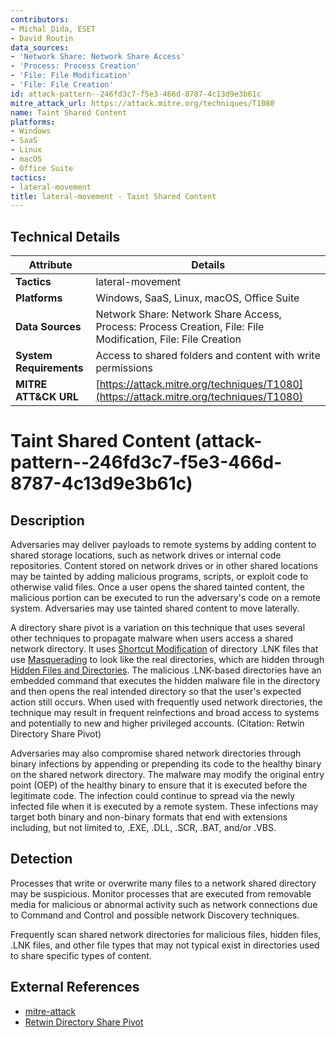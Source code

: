 ```yaml
---
contributors:
- Michal Dida, ESET
- David Routin
data_sources:
- 'Network Share: Network Share Access'
- 'Process: Process Creation'
- 'File: File Modification'
- 'File: File Creation'
id: attack-pattern--246fd3c7-f5e3-466d-8787-4c13d9e3b61c
mitre_attack_url: https://attack.mitre.org/techniques/T1080
name: Taint Shared Content
platforms:
- Windows
- SaaS
- Linux
- macOS
- Office Suite
tactics:
- lateral-movement
title: lateral-movement - Taint Shared Content
---
```


## Technical Details

| Attribute | Details |
|-----------|----------|
| **Tactics** | lateral-movement |
| **Platforms** | Windows, SaaS, Linux, macOS, Office Suite |
| **Data Sources** | Network Share: Network Share Access, Process: Process Creation, File: File Modification, File: File Creation |
| **System Requirements** | Access to shared folders and content with write permissions |
| **MITRE ATT&CK URL** | [https://attack.mitre.org/techniques/T1080](https://attack.mitre.org/techniques/T1080) |

# Taint Shared Content (attack-pattern--246fd3c7-f5e3-466d-8787-4c13d9e3b61c)

## Description

Adversaries may deliver payloads to remote systems by adding content to shared storage locations, such as network drives or internal code repositories. Content stored on network drives or in other shared locations may be tainted by adding malicious programs, scripts, or exploit code to otherwise valid files. Once a user opens the shared tainted content, the malicious portion can be executed to run the adversary's code on a remote system. Adversaries may use tainted shared content to move laterally.

A directory share pivot is a variation on this technique that uses several other techniques to propagate malware when users access a shared network directory. It uses [Shortcut Modification](https://attack.mitre.org/techniques/T1547/009) of directory .LNK files that use [Masquerading](https://attack.mitre.org/techniques/T1036) to look like the real directories, which are hidden through [Hidden Files and Directories](https://attack.mitre.org/techniques/T1564/001). The malicious .LNK-based directories have an embedded command that executes the hidden malware file in the directory and then opens the real intended directory so that the user's expected action still occurs. When used with frequently used network directories, the technique may result in frequent reinfections and broad access to systems and potentially to new and higher privileged accounts. (Citation: Retwin Directory Share Pivot)

Adversaries may also compromise shared network directories through binary infections by appending or prepending its code to the healthy binary on the shared network directory. The malware may modify the original entry point (OEP) of the healthy binary to ensure that it is executed before the legitimate code. The infection could continue to spread via the newly infected file when it is executed by a remote system. These infections may target both binary and non-binary formats that end with extensions including, but not limited to, .EXE, .DLL, .SCR, .BAT, and/or .VBS.

## Detection
Processes that write or overwrite many files to a network shared directory may be suspicious. Monitor processes that are executed from removable media for malicious or abnormal activity such as network connections due to Command and Control and possible network Discovery techniques.

Frequently scan shared network directories for malicious files, hidden files, .LNK files, and other file types that may not typical exist in directories used to share specific types of content.

## External References
- [mitre-attack](https://attack.mitre.org/techniques/T1080)
- [Retwin Directory Share Pivot](https://rewtin.blogspot.ch/2017/11/abusing-user-shares-for-efficient.html)
